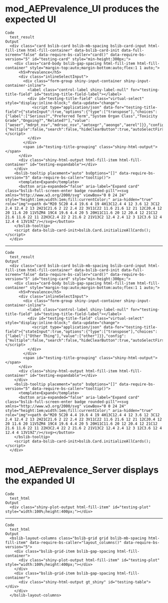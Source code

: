 # mod_AEPrevalence_UI produces the expected UI

    Code
      test_result
    Output
      <div class="card bslib-card bslib-mb-spacing bslib-card-input html-fill-item html-fill-container" data-bslib-card-init data-full-screen="false" data-require-bs-caller="card()" data-require-bs-version="5" id="testing-card" style="min-height:300px;">
        <div class="card-body bslib-gap-spacing html-fill-item html-fill-container" style="margin-top:auto;margin-bottom:auto;flex:1 1 auto;">
          <h5>Prevalence</h5>
          <div class="inlineSelectInput">
            <div class="form-group shiny-input-container shiny-input-container-inline">
              <label class="control-label shiny-label-null" for="testing-title-field" id="testing-title-field-label"></label>
              <div id="testing-title-field" class="virtual-select" style="display:inline-block;" data-update="change">
                <script type="application/json" data-for="testing-title-field">{"stateInput":true,"options":{"type":["transpose"],"choices":{"label":["Serious?","Preferred Term","System Organ Class","Toxicity Grade","Ongoing?","Related?"],"value":["aeser","mdrpt_nsv","mdrsoc_nsv","aetoxgr","aeongo","aerel"]}},"config":{"multiple":false,"search":false,"hideClearButton":true,"autoSelectFirstOption":true,"showSelectedOptionsFirst":false,"showValueAsTags":false,"optionsCount":10,"noOfDisplayValues":50,"allowNewOption":false,"disableSelectAll":true,"disableOptionGroupCheckbox":true,"disabled":false}}</script>
              </div>
            </div>
            <span id="testing-title-grouping" class="shiny-html-output"></span>
          </div>
          <div class="shiny-html-output html-fill-item html-fill-container" id="testing-expandable"></div>
        </div>
        <bslib-tooltip placement="auto" bsOptions="[]" data-require-bs-version="5" data-require-bs-caller="tooltip()">
          <template>Expand</template>
          <button aria-expanded="false" aria-label="Expand card" class="bslib-full-screen-enter badge rounded-pill"><svg xmlns="http://www.w3.org/2000/svg" viewBox="0 0 24 24" style="height:1em;width:1em;fill:currentColor;" aria-hidden="true" role="img"><path d="M20 5C20 4.4 19.6 4 19 4H13C12.4 4 12 3.6 12 3C12 2.4 12.4 2 13 2H21C21.6 2 22 2.4 22 3V11C22 11.6 21.6 12 21 12C20.4 12 20 11.6 20 11V5ZM4 19C4 19.6 4.4 20 5 20H11C11.6 20 12 20.4 12 21C12 21.6 11.6 22 11 22H3C2.4 22 2 21.6 2 21V13C2 12.4 2.4 12 3 12C3.6 12 4 12.4 4 13V19Z"/></svg></button>
        </bslib-tooltip>
        <script data-bslib-card-init>bslib.Card.initializeAllCards();</script>
      </div>

---

    Code
      test_result
    Output
      <div class="card bslib-card bslib-mb-spacing bslib-card-input html-fill-item html-fill-container" data-bslib-card-init data-full-screen="false" data-require-bs-caller="card()" data-require-bs-version="5" id="testing-card" style="min-height:300px;">
        <div class="card-body bslib-gap-spacing html-fill-item html-fill-container" style="margin-top:auto;margin-bottom:auto;flex:1 1 auto;">
          <h5>Prevalence</h5>
          <div class="inlineSelectInput">
            <div class="form-group shiny-input-container shiny-input-container-inline">
              <label class="control-label shiny-label-null" for="testing-title-field" id="testing-title-field-label"></label>
              <div id="testing-title-field" class="virtual-select" style="display:inline-block;" data-update="change">
                <script type="application/json" data-for="testing-title-field">{"stateInput":true,"options":{"type":["transpose"],"choices":{"label":["Other Thing"],"value":["other"]}},"config":{"multiple":false,"search":false,"hideClearButton":true,"autoSelectFirstOption":true,"showSelectedOptionsFirst":false,"showValueAsTags":false,"optionsCount":10,"noOfDisplayValues":50,"allowNewOption":false,"disableSelectAll":true,"disableOptionGroupCheckbox":true,"disabled":false}}</script>
              </div>
            </div>
            <span id="testing-title-grouping" class="shiny-html-output"></span>
          </div>
          <div class="shiny-html-output html-fill-item html-fill-container" id="testing-expandable"></div>
        </div>
        <bslib-tooltip placement="auto" bsOptions="[]" data-require-bs-version="5" data-require-bs-caller="tooltip()">
          <template>Expand</template>
          <button aria-expanded="false" aria-label="Expand card" class="bslib-full-screen-enter badge rounded-pill"><svg xmlns="http://www.w3.org/2000/svg" viewBox="0 0 24 24" style="height:1em;width:1em;fill:currentColor;" aria-hidden="true" role="img"><path d="M20 5C20 4.4 19.6 4 19 4H13C12.4 4 12 3.6 12 3C12 2.4 12.4 2 13 2H21C21.6 2 22 2.4 22 3V11C22 11.6 21.6 12 21 12C20.4 12 20 11.6 20 11V5ZM4 19C4 19.6 4.4 20 5 20H11C11.6 20 12 20.4 12 21C12 21.6 11.6 22 11 22H3C2.4 22 2 21.6 2 21V13C2 12.4 2.4 12 3 12C3.6 12 4 12.4 4 13V19Z"/></svg></button>
        </bslib-tooltip>
        <script data-bslib-card-init>bslib.Card.initializeAllCards();</script>
      </div>

# mod_AEPrevalence_Server displays the expanded UI

    Code
      test_html
    Output
      <div class="shiny-plot-output html-fill-item" id="testing-plot" style="width:100%;height:400px;"></div>

---

    Code
      test_html
    Output
      <bslib-layout-columns class="bslib-grid grid bslib-mb-spacing html-fill-item" data-require-bs-caller="layout_columns()" data-require-bs-version="5">
        <div class="bslib-grid-item bslib-gap-spacing html-fill-container">
          <div class="shiny-plot-output html-fill-item" id="testing-plot" style="width:100%;height:400px;"></div>
        </div>
        <div class="bslib-grid-item bslib-gap-spacing html-fill-container">
          <div class="shiny-html-output gt_shiny" id="testing-table"></div>
        </div>
      </bslib-layout-columns>

